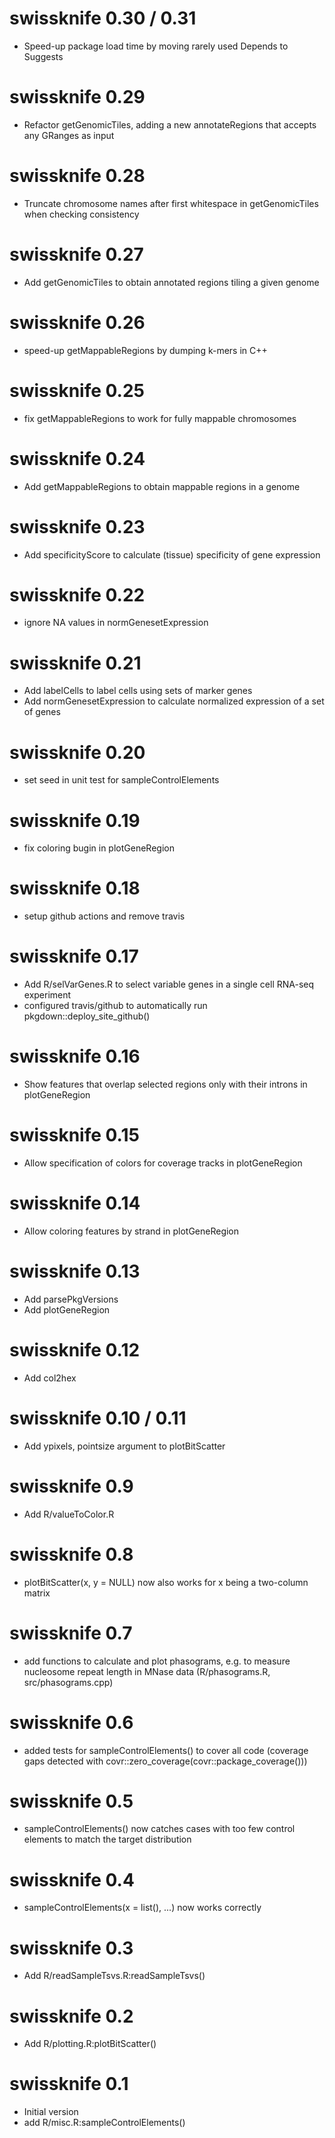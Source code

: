 # swissknife 0.30 / 0.31

* Speed-up package load time by moving rarely used Depends to Suggests

# swissknife 0.29

* Refactor getGenomicTiles, adding a new annotateRegions that accepts any GRanges as input

# swissknife 0.28

* Truncate chromosome names after first whitespace in getGenomicTiles when checking consistency

# swissknife 0.27

* Add getGenomicTiles to obtain annotated regions tiling a given genome

# swissknife 0.26

* speed-up getMappableRegions by dumping k-mers in C++

# swissknife 0.25

* fix getMappableRegions to work for fully mappable chromosomes

# swissknife 0.24

* Add getMappableRegions to obtain mappable regions in a genome

# swissknife 0.23

* Add specificityScore to calculate (tissue) specificity of gene expression

# swissknife 0.22

* ignore NA values in normGenesetExpression

# swissknife 0.21

* Add labelCells to label cells using sets of marker genes
* Add normGenesetExpression to calculate normalized expression of a set of genes

# swissknife 0.20

* set seed in unit test for sampleControlElements

# swissknife 0.19

* fix coloring bugin in plotGeneRegion

# swissknife 0.18

* setup github actions and remove travis

# swissknife 0.17

* Add R/selVarGenes.R to select variable genes in a single cell RNA-seq experiment
* configured travis/github to automatically run pkgdown::deploy_site_github()

# swissknife 0.16

* Show features that overlap selected regions only with their introns in plotGeneRegion

# swissknife 0.15

* Allow specification of colors for coverage tracks in plotGeneRegion

# swissknife 0.14

* Allow coloring features by strand in plotGeneRegion

# swissknife 0.13

* Add parsePkgVersions
* Add plotGeneRegion

# swissknife 0.12

* Add col2hex

# swissknife 0.10 / 0.11

* Add ypixels, pointsize argument to plotBitScatter

# swissknife 0.9

* Add R/valueToColor.R

# swissknife 0.8

* plotBitScatter(x, y = NULL) now also works for x being a two-column matrix

# swissknife 0.7

* add functions to calculate and plot phasograms, e.g. to measure nucleosome
  repeat length in MNase data (R/phasograms.R, src/phasograms.cpp)

# swissknife 0.6

* added tests for sampleControlElements() to cover all code (coverage gaps detected
  with covr::zero_coverage(covr::package_coverage()))

# swissknife 0.5

* sampleControlElements() now catches cases with too few control elements to match the target distribution

# swissknife 0.4

* sampleControlElements(x = list(), ...) now works correctly

# swissknife 0.3

* Add R/readSampleTsvs.R:readSampleTsvs()

# swissknife 0.2

* Add R/plotting.R:plotBitScatter()

# swissknife 0.1

* Initial version
* add R/misc.R:sampleControlElements()
